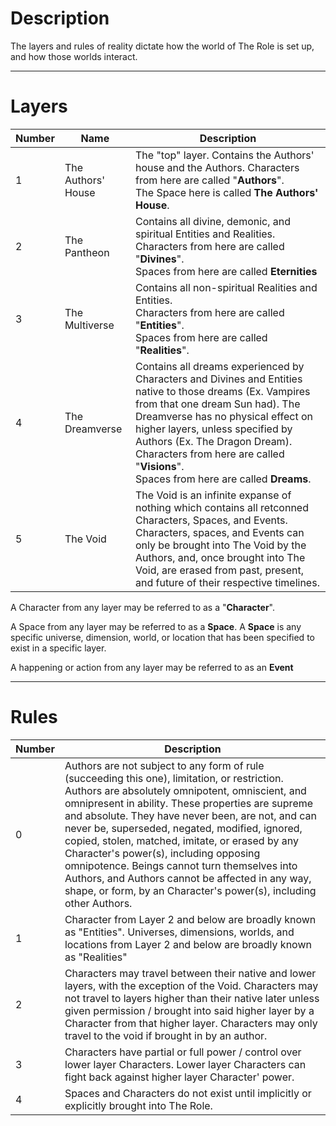 # Description
The layers and rules of reality dictate how the world of The Role is set up, and how those worlds interact.
***
# Layers

| Number | Name               | Description                                                                                                                                                                                                                                                                                                                                        |
| ------ | ------------------ | -------------------------------------------------------------------------------------------------------------------------------------------------------------------------------------------------------------------------------------------------------------------------------------------------------------------------------------------------- |
| 1      | The Authors' House | The "top" layer. Contains the Authors' house and the Authors. Characters from here are called "**Authors**".<br>The Space here is called **The Authors' House**.                                                                                                                                                                                   |
| 2      | The Pantheon       | Contains all divine, demonic, and spiritual Entities and Realities. Characters from here are called "**Divines**".<br>Spaces from here are called **Eternities**                                                                                                                                                                                   |
| 3      | The Multiverse     | Contains all non-spiritual Realities and Entities.<br>Characters from here are called "**Entities**".<br>Spaces from here are called "**Realities**".                                                                                                                                                                                              |
| 4      | The Dreamverse     | Contains all dreams experienced by Characters and Divines and Entities native to those dreams (Ex. Vampires from that one dream Sun had). The Dreamverse has no physical effect on higher layers, unless specified by Authors (Ex. The Dragon Dream).<br>Characters from here are called "**Visions**".<br>Spaces from here are called **Dreams**. |
| 5      | The Void           | The Void is an infinite expanse of nothing which contains all retconned Characters, Spaces, and Events. Characters, spaces, and Events can only be brought into The Void by the Authors, and, once brought into The Void, are erased from past, present, and future of their respective timelines.                                                 |
A Character from any layer may be referred to as a "**Character**".

A Space from any layer may be referred to as a **Space**. A **Space** is any specific universe, dimension, world, or location that has been specified to exist in a specific layer.

A happening or action from any layer may be referred to as an **Event**
***
# Rules

| Number |  Description                                                                                                                                                                                                                                                                                                                                                                                                                                                                                                                                                                       |
| ------ | ---------------------------------------------------------------------------------------------------------------------------------------------------------------------------------------------------------------------------------------------------------------------------------------------------------------------------------------------------------------------------------------------------------------------------------------------------------------------------------------------------------------------------------------------------------------------------------- |
| 0      | Authors are not subject to any form of rule (succeeding this one), limitation, or restriction. Authors are absolutely omnipotent, omniscient, and omnipresent in ability. These properties are supreme and absolute. They have never been, are not, and can never be, superseded, negated, modified, ignored, copied, stolen, matched, imitate, or erased by any Character's power(s), including opposing omnipotence. Beings cannot turn themselves into Authors, and Authors cannot be affected in any way, shape, or form, by an Character's power(s), including other Authors. |
| 1      | Character from Layer 2 and below are broadly known as "Entities". Universes, dimensions, worlds, and locations from Layer 2 and below are broadly known as "Realities"                                                                                                                                                                                                                                                                                                                                                                                                             |
| 2      | Characters may travel between their native and lower layers, with the exception of the Void. Characters may not travel to layers higher than their native later unless given permission / brought into said higher layer by a Character from that higher layer. Characters may only travel to the void if brought in by an author.                                                                                                                                                                                                                                                 |
| 3      | Characters have partial or full power / control over lower layer Characters. Lower layer Characters can fight back against higher layer Character' power.                                                                                                                                                                                                                                                                                                                                                                                                                          |
| 4      | Spaces and Characters do not exist until implicitly or explicitly brought into The Role.                                                                                                                                                                                                                                                                                                                                                                                                                                                                                           |
